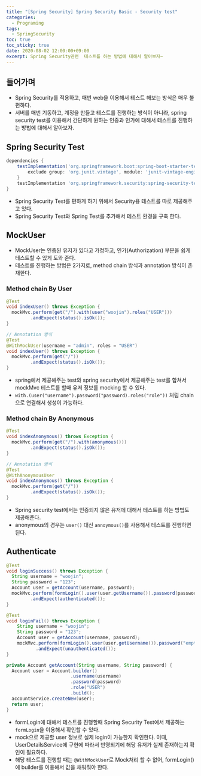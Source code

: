 ```yaml
---
title: "[Spring Security] Spring Security Basic - Security test" 
categories:
  - Programing
tags:
  - SpringSecurity
toc: true
toc_sticky: true
date: 2020-08-02 12:00:00+09:00 
excerpt: Spring Security관련  테스트를 하는 방법에 대해서 알아보자~
---
```


## 들어가며
- Spring Security를 적용하고, 매번 web을 이용해서 테스트 해보는 방식은 매우 불편하다.
- 서버를 매번 기동하고, 계정을 만들고 테스트를 진행하는 방식이 아니라, spring security test를 이용해서
간단하게 원하는 인증과 인가에 대해서 테스트를 진행하는 방법에 대해서 알아보자.

## Spring Security Test
```groovy
dependencies {
    testImplementation('org.springframework.boot:spring-boot-starter-test') {
		exclude group: 'org.junit.vintage', module: 'junit-vintage-engine'
	}
    testImplementation 'org.springframework.security:spring-security-test'
}
``` 
- Spring Security Test를 편하게 하기 위해서 Security용 테스트를 따로 제공해주고 있다.
- Spring Security Test와 Spring Test를 추가해서 테스트 환경을 구축 한다.

## MockUser
- MockUser는 인증된 유저가 있다고 가정하고, 인가(Authorization) 부분을 쉽게 테스트할 수 있게 도와 준다.
- 테스트를 진행하는 방법은 2가지로, method chain 방식과 annotation 방식이 존재한다.
 
### Method chain By User

```java
@Test
void indexUser() throws Exception {
  mockMvc.perform(get("/").with(user("woojin").roles("USER")))
         .andExpect(status().isOk());
}

// Annotation 방식
@Test
@WithMockUser(username = "admin", roles = "USER")
void indexUser() throws Exception {
  mockMvc.perform(get("/"))
         .andExpect(status().isOk());
}
```

- spring에서 제공해주는 test와 spring security에서 제공해주는 test를 합쳐서 mockMvc 테스트를 할때 유저 정보를
mocking 할 수 있다.
- `with.(user("username").password("password).roles("role"))` 처럼 chain으로 연결해서 생성이 가능하다.

### Method chain By Anonymous

```java
@Test
void indexAnonymous() throws Exception {
  mockMvc.perform(get("/").with(anonymous()))
         .andExpect(status().isOk());
}

// Annotation 방식
@Test
@WithAnonymousUser
void indexAnonymous() throws Exception {
  mockMvc.perform(get("/"))
         .andExpect(status().isOk());
}
```

- Spring security test에서는 인증되지 않은 유저에 대해서 테스트를 하는 방법도 제공해준다. 
- anonymous의 경우는 `user()` 대신 `annoymous()`를 사용해서 테스트를 진행하면 된다.

## Authenticate

```java
@Test
void loginSuccess() throws Exception {
  String username = "woojin";
  String password = "123";
  Account user = getAccount(username, password);
  mockMvc.perform(formLogin().user(user.getUsername()).password(password))
         .andExpect(authenticated());
}

@Test
void loginFail() throws Exception {
    String username = "woojin";
    String password = "123";
    Account user = getAccount(username, password);
    mockMvc.perform(formLogin().user(user.getUsername()).password("empty"))
           .andExpect(unauthenticated());
}

private Account getAccount(String username, String password) {
  Account user = Account.builder()
                        .username(username)
                        .password(password)
                        .role("USER")
                        .build();
  accountService.createNew(user);
  return user;
}
```

- formLogin에 대해서 테스트를 진행할때 Spring Security Test에서 제공하는 `formLogin`을 이용해서 확인할 수 있다.
- mock으로 제공할 user 정보로 실제 login이 가능한지 확인한다. 이때, UserDetailsService에 구현에 따라서 반영되기에 
해당 유저가 실제 존재하는지 확인이 필요하다.
- 해당 테스트를 진행할 때는 `@WithMockUser`로 Mock처리 할 수 없어, formLogin()에 builder를 이용해서 값을 채워줘야 한다.

